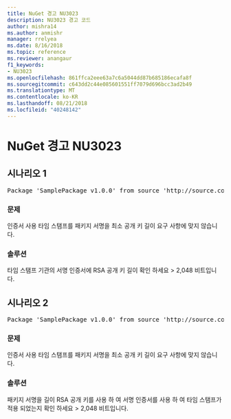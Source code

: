 ```yaml
---
title: NuGet 경고 NU3023
description: NU3023 경고 코드
author: mishra14
ms.author: anmishr
manager: rrelyea
ms.date: 8/16/2018
ms.topic: reference
ms.reviewer: anangaur
f1_keywords:
- NU3023
ms.openlocfilehash: 861ffca2eee63a7c6a5044dd87b685186ecafa8f
ms.sourcegitcommit: c643dd2c44e085601551ff7079d696bcc3ad2b49
ms.translationtype: MT
ms.contentlocale: ko-KR
ms.lasthandoff: 08/21/2018
ms.locfileid: "40248142"
---
```

# <a name="nuget-warning-nu3023"></a>NuGet 경고 NU3023

## <a name="scenario-1"></a>시나리오 1

<pre>Package 'SamplePackage v1.0.0' from source 'http://source.com/index.json': The timestamp certificate does not meet a minimum public key length requirement.</pre>

### <a name="issue"></a>문제

인증서 사용 타임 스탬프를 패키지 서명을 최소 공개 키 길이 요구 사항에 맞지 않습니다.


### <a name="solution"></a>솔루션

타임 스탬프 기관의 서명 인증서에 RSA 공개 키 길이 확인 하세요 > 2,048 비트입니다.



## <a name="scenario-2"></a>시나리오 2

<pre>Package 'SamplePackage v1.0.0' from source 'http://source.com/index.json': The primary signature's timestamp certificate does not meet a minimum public key length requirement.</pre>

### <a name="issue"></a>문제

인증서 사용 타임 스탬프를 패키지 서명을 최소 공개 키 길이 요구 사항에 맞지 않습니다.


### <a name="solution"></a>솔루션

패키지 서명을 길이 RSA 공개 키를 사용 하 여 서명 인증서를 사용 하 여 타임 스탬프가 적용 되었는지 확인 하세요 > 2,048 비트입니다.


